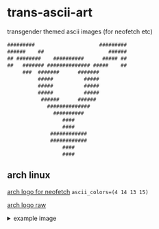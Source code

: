 # trans-ascii-art
transgender themed ascii images (for neofetch etc)

```
#########                     #########
######    ##                     ######
## ########    ##########      ##### ##
##   ####### ############## #####    ##
     ###  #######      #######
          #####          #####
          #####          #####
          #####          #####
           ######      ######
             ##############
               ##########
                  ####
                  ####
              ############
              ############
                  ####
                  ####
```

## arch linux
[arch logo for neofetch](https://github.com/lolarobins/trans-ascii-art/arch-linux/arch-trans-icon)
`ascii_colors=(4 14 13 15)`

[arch logo raw](https://github.com/lolarobins/trans-ascii-art/arch-linux/arch-trans-icon-raw)

<details>
<summary>example image</summary>

<img src="https://raw.githubusercontent.com/lolarobins/trans-ascii-art/main/arch-linux/arch-trans-icon-example.png" style="height:35vh">

</details>
